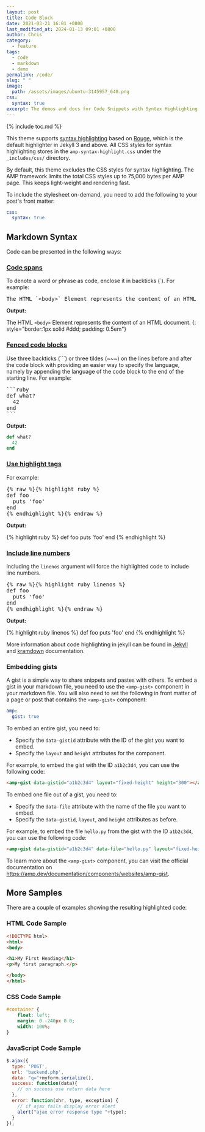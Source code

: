```yaml
---
layout: post
title: Code Block
date: 2021-03-21 16:01 +0800
last_modified_at: 2024-01-13 09:01 +0800
author: Chris
category:
  - feature
tags:
  - code
  - markdown
  - demo
permalink: /code/
slug: " "
image: 
  path: /assets/images/ubuntu-3145957_640.png
css:
  syntax: true
excerpt: The demos and docs for Code Snippets with Syntex Highlighting.
---
```


{% include toc.md %}

This theme supports [syntax highlighting](https://jekyllrb.com/docs/liquid/tags/#code-snippet-highlighting) based on [Rouge](http://rouge.jneen.net/), which is the default highlighter in Jekyll 3 and above. All CSS styles for syntax highlighting stores in the `amp-syntax-highlight.css` under the `_includes/css/` directory.

By default, this theme excludes the CSS styles for syntax highlighting. The AMP framework limits the total CSS styles up to 75,000 bytes per AMP page. This keeps light-weight and rendering fast.

To include the stylesheet on-demand, you need to add the following to your post's front matter:

```yaml
css:
  syntax: true
```

## Markdown Syntax

Code can be presented in the following ways:

### [Code spans](https://www.markdownguide.org/basic-syntax/#code)

To denote a word or phrase as code, enclose it in backticks (`). For example:

<pre>The HTML `&lt;body&gt;` Element represents the content of an HTML document.</pre>

**Output:**

The HTML `<body>` Element represents the content of an HTML document.
{: style="border:1px solid #ddd; padding: 0.5em"}

### [Fenced code blocks](https://www.markdownguide.org/extended-syntax/#fenced-code-blocks)

Use three backticks (\`\`\`) or three tildes (~~~) on the lines before and after the code block with providing an easier way to specify the language, namely by appending the language of the code block to the end of the starting line. For example:

<pre>
```ruby
def what?
  42
end
```
</pre>

**Output:**

```ruby
def what?
  42
end
```

### [Use **highlight** tags](https://jekyllrb.com/docs/liquid/tags/#code-snippet-highlighting)

For example:

<pre>
{% raw %}{% highlight ruby %}
def foo
  puts 'foo'
end
{% endhighlight %}{% endraw %}
</pre>

**Output:**

{% highlight ruby %}
def foo
  puts 'foo'
end
{% endhighlight %}

### [Include line numbers](https://jekyllrb.com/docs/liquid/tags/#line-numbers)

Including the `linenos` argument will force the highlighted code to include line numbers.

<pre>
{% raw %}{% highlight ruby linenos %}
def foo
  puts 'foo'
end
{% endhighlight %}{% endraw %}
</pre>

**Output:**

{% highlight ruby linenos %}
def foo
  puts 'foo'
end
{% endhighlight %}

More information about code highlighting in jekyll can be found in [Jekyll](https://jekyllrb.com/docs/liquid/tags/#code-snippet-highlighting) and [kramdown](https://kramdown.gettalong.org/syntax.html#code-spans) documentation.

### Embedding gists

A gist is a simple way to share snippets and pastes with others. To embed a gist in your markdown file, you need to use the `<amp-gist>` component in your markdown file. You will also need to set the following in front matter of a page or post that contains the `<amp-gist>` component:

   ```yaml
   amp:
     gist: true
   ```

To embed an entire gist, you need to:

- Specify the `data-gistid` attribute with the ID of the gist you want to embed.
- Specify the `layout` and `height` attributes for the component.

For example, to embed the gist with the ID `a1b2c3d4`, you can use the following code:

```html
<amp-gist data-gistid="a1b2c3d4" layout="fixed-height" height="300"></amp-gist>
```

To embed one file out of a gist, you need to:

- Specify the `data-file` attribute with the name of the file you want to embed.
- Specify the `data-gistid`, `layout`, and `height` attributes as before.

For example, to embed the file `hello.py` from the gist with the ID `a1b2c3d4`, you can use the following code:

```html
<amp-gist data-gistid="a1b2c3d4" data-file="hello.py" layout="fixed-height" height="300"></amp-gist>
```

To learn more about the `<amp-gist>` component, you can visit the official documentation on <https://amp.dev/documentation/components/websites/amp-gist>.

## More Samples

There are a couple of examples showing the resulting highlighted code:

### HTML Code Sample

```html
<!DOCTYPE html>
<html>
<body>

<h1>My First Heading</h1>
<p>My first paragraph.</p>

</body>
</html>
```

### CSS Code Sample

```css
#container {
    float: left;
    margin: 0 -240px 0 0;
    width: 100%;
}
```

### JavaScript Code Sample

```javascript
$.ajax({
  type: 'POST',
  url: 'backend.php',
  data: "q="+myform.serialize(),
  success: function(data){
    // on success use return data here
  },
  error: function(xhr, type, exception) {
    // if ajax fails display error alert
    alert("ajax error response type "+type);
  }
});
```

